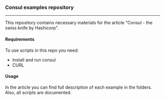 ### Consul examples repository  

---

This repository contains necessary materials for the article "Consul - the swiss knife by Hashicorp".

#### Requirements

To use scripts in this repo you need:

- Install and run consul
- CURL

#### Usage

In the article you can find full description of each example in the folders. Also, all scripts are documented.
